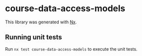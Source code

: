 # course-data-access-models

This library was generated with [Nx](https://nx.dev).

## Running unit tests

Run `nx test course-data-access-models` to execute the unit tests.
